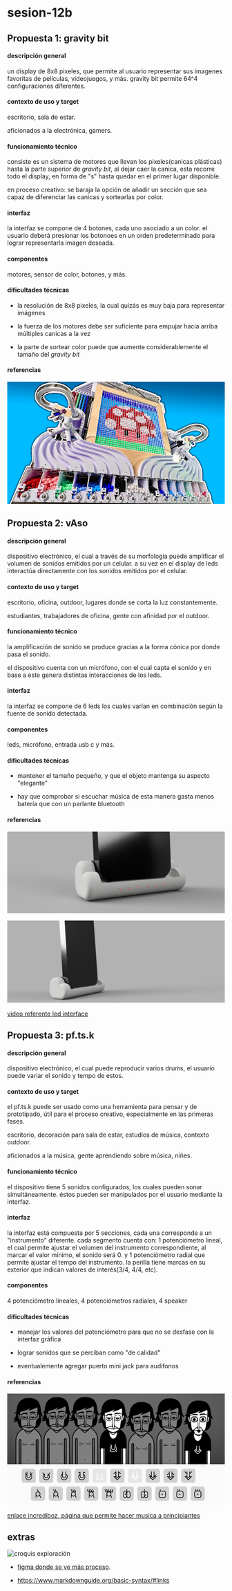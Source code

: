 # sesion-12b

## Propuesta 1: **gravity bit**

#### descripción general

un display de 8x8 pixeles, que permite al usuario representar sus imagenes favoritas de películas, videojuegos, y más. gravity bit permite 64^4 configuraciones diferentes.

#### contexto de uso y target

escritorio, sala de estar.

aficionados a la electrónica, gamers.

#### funcionamiento técnico

consiste es un sistema de motores que llevan los pixeles(canicas plásticas) hasta la parte superior de _gravity bit_, al dejar caer la canica, esta recorre todo el display, en forma de "s" hasta quedar en el primer lugar disponible.

en proceso creativo: se baraja la opción de añadir un sección que sea capaz de diferenciar las canicas y sortearlas por color. 

#### interfaz

la interfaz se compone de 4 botones, cada uno asociado a un color. el usuario deberá presionar los botonoes en un orden predeterminado para lograr representarla imagen deseada.

#### componentes

motores, sensor de color, botones, y más.

#### dificultades técnicas

- la resolución de 8x8 pixeles, la cual quizás es muy baja para representar imágenes

- la fuerza de los motores debe ser suficiente para empujar hacia arriba múltiples canicas a la vez 

- la parte de sortear color puede que aumente considerablemente el tamaño del _gravity bit_
  
#### referencias

![images de la miniatura del video](./archivos/pix-machine-img.png)

##

## Propuesta 2: **vAso**

#### descripción general

dispositivo electrónico, el cual a través de su morfología puede amplificar el volumen de sonidos emitidos por un celular. a su vez en el display de leds interactúa directamente con los sonidos emitidos por el celular.

#### contexto de uso y target

escritorio, oficina, outdoor, lugares donde se corta la luz constantemente.

estudiantes, trabajadores de oficina, gente con afinidad por el outdoor.

#### funcionamiento técnico

la amplificación de sonido se produce gracias a la forma cónica por donde pasa el sonido.

el dispositivo cuenta con un micrófono, con el cual capta el sonido y en base a este genera distintas interacciones de los leds.

#### interfaz

la interfaz se compone de 6 leds los cuales varían en combinación según la fuente de sonido detectada.

#### componentes

leds, micrófono, entrada usb c y más.

#### dificultades técnicas

- mantener el tamaño pequeño, y que el objeto mantenga su aspecto "elegante"

- hay que comprobar si escuchar música de esta manera gasta menos batería que con un parlante bluetooth
  
#### referencias

![fotomontaje vAso](./archivos/montaje1.png)

![fotomontaje vAso](./archivos/render1.png)

[video referente led interface](https://www.youtube.com/watch?v=MKOKng-PpdE&t=205s)

##

## Propuesta 3: **pf.ts.k**

#### descripción general

dispositivo electrónico, el cual puede reproducir varios drums, el usuario puede variar el sonido y tempo de estos.

#### contexto de uso y target

el pf.ts.k puede ser usado como una herramienta para pensar y de prototipado, útil para el proceso creativo, especialmente en las primeras fases.

escritorio, decoración para sala de estar, estudios de música, contexto outdoor.

aficionados a la música, gente aprendiendo sobre música, niñes.

#### funcionamiento técnico

el dispositivo tiene 5 sonidos configurados, los cuales pueden sonar simultáneamente. éstos pueden ser manipulados por el usuario mediante la interfaz. 

#### interfaz

la interfaz está compuesta por 5 secciones, cada una  corresponde a un "instrumento" diferente. cada segmento cuenta con: 1 potenciómetro lineal, el cual permite ajustar el volumen del instrumento correspondiente, al marcar el valor mínimo, el sonido será 0. y 1 potenciómetro radial que permite ajustar el tempo del instrumento. la perilla tiene marcas en su exterior que indican valores de interés(3/4, 4/4, etc).

#### componentes

4 potenciómetro lineales, 4 potenciómetros radiales, 4 speaker

#### dificultades técnicas

- manejar los valores del potenciómetro para que no se desfase con la interfaz gráfica

- lograr sonidos que se perciban como "de calidad"

- eventualemente agregar puerto mini jack para audífonos

#### referencias

![imagen página web incredibox](./archivos/incredibox.png)

[enlace incrediboz, página que permite hacer musica a principiantes]([https://www.youtube.com/watch?v=MKOKng-PpdE&t=205s](https://www.incredibox.com/es/demo/))


## extras

![croquis exploración](./archivos/12bcroquis.png)

- [figma donde se ve más proceso](https://www.figma.com/board/2tv4jx75qGZa6Gua2UCVer/taller.maq.electr?node-id=0-1&t=BGeXfCc5m7jDF3CI-1 "link a mi figma").

- https://www.markdownguide.org/basic-syntax/#links


